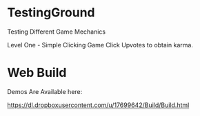 TestingGround
=============

Testing Different Game Mechanics

Level One - Simple Clicking Game
Click Upvotes to obtain karma.


Web Build
=============

Demos Are Available here:

https://dl.dropboxusercontent.com/u/17699642/Build/Build.html
